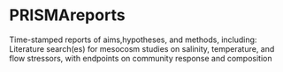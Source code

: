 # PRISMAreports
Time-stamped reports of aims,hypotheses, and methods, including:
Literature search(es) for mesocosm studies on salinity, temperature, and flow stressors, with endpoints on community response and composition 

